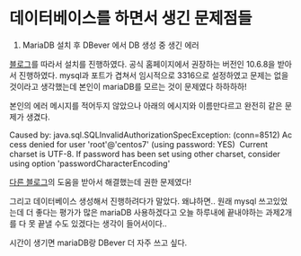 # 데이터베이스를 하면서 생긴 문제점들

1. MariaDB 설치 후 DBever 에서 DB 생성 중 생긴 에러

[블로그](https://goddaehee.tistory.com/202?category=198526)를 따라서 설치를 진행하였다. 공식 홈페이지에서 권장하는 
버전인 10.6.8을 받아서 진행하였다. mysql과 포트가 겹쳐서 임시적으로 3316으로 설정하였고 문제는 없을 것이라고 생각했는데 본인이 mariaDB를 모르는 것이 문제였다 하하하하!

본인의 에러 메시지를 적어두지 않았으나 아래의 에시지와 이름만다르고 완전히 같은 문제가 생겼다.

Caused by: java.sql.SQLInvalidAuthorizationSpecException: (conn=8512) Access denied for user 'root'@'centos7' (using password: YES)  Current charset is UTF-8. If password has been set using other charset, consider using option 'passwordCharacterEncoding'

[다른 블로그](https://yonglimlee.tistory.com/entry/%ED%95%B4%EA%B2%B0-%EC%99%84%EB%A3%8C-centos7-mariadb-Access-denied-for-user)의 도움을 받아서 해결했는데 권한 문제였다!

그리고 데이터베이스 생성해서 진행하려다가 말았다. 왜냐하면.. 원래 mysql 쓰고있었는데 더 좋다는 평가가 많은 mariaDB 사용하겠다고 오늘 하루내에 끝내야하는 과제2개를 다 못 끝낼 수도 있겠다는 생각이 들어서이다..

시간이 생기면 mariaDB랑 DBever 더 자주 쓰고 싶다.
